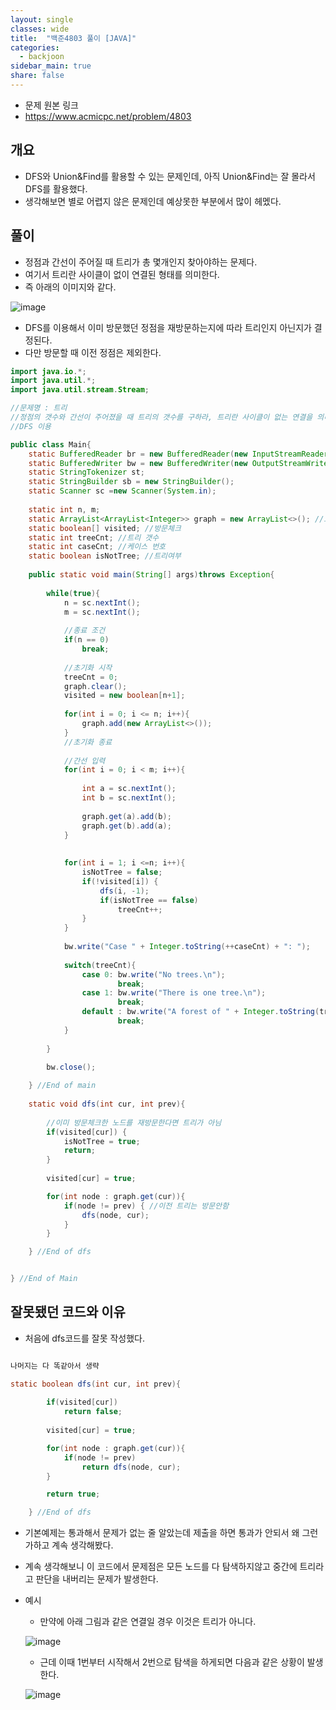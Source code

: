 ```yaml
---
layout: single
classes: wide
title:  "백준4803 풀이 [JAVA]"
categories:
  - backjoon
sidebar_main: true
share: false
---
```

- 문제 원본 링크
- https://www.acmicpc.net/problem/4803

## 개요
- DFS와 Union&Find를 활용할 수 있는 문제인데, 아직 Union&Find는 잘 몰라서 DFS를 활용했다.
- 생각해보면 별로 어렵지 않은 문제인데 예상못한 부분에서 많이 헤멨다.

## 풀이
- 정점과 간선이 주어질 때 트리가 총 몇개인지 찾아야하는 문제다.
- 여기서 트리란 사이클이 없이 연결된 형태를 의미한다.
- 즉 아래의 이미지와 같다.

![image](https://user-images.githubusercontent.com/84609913/223707266-c120d780-aa0a-4932-8c36-a8458d70bcc0.png)

- DFS를 이용해서 이미 방문했던 정점을 재방문하는지에 따라 트리인지 아닌지가 결정된다.
- 다만 방문할 때 이전 정점은 제외한다.

```java
import java.io.*;
import java.util.*;
import java.util.stream.Stream;

//문제명 : 트리
//정점의 갯수와 간선이 주어졌을 때 트리의 갯수를 구하라, 트리란 사이클이 없는 연결을 의미한다.
//DFS 이용

public class Main{
    static BufferedReader br = new BufferedReader(new InputStreamReader(System.in));
    static BufferedWriter bw = new BufferedWriter(new OutputStreamWriter(System.out));
    static StringTokenizer st;
    static StringBuilder sb = new StringBuilder();
    static Scanner sc =new Scanner(System.in);
    
    static int n, m;
    static ArrayList<ArrayList<Integer>> graph = new ArrayList<>(); //노드 연결을 나타내는 그래프
    static boolean[] visited; //방문체크
    static int treeCnt; //트리 갯수
    static int caseCnt; //케이스 번호
    static boolean isNotTree; //트리여부
    
    public static void main(String[] args)throws Exception{
    	
        while(true){
        	n = sc.nextInt();
            m = sc.nextInt();
            
            //종료 조건
            if(n == 0)
                break;
            
            //초기화 시작
            treeCnt = 0;
            graph.clear();
            visited = new boolean[n+1];
            
            for(int i = 0; i <= n; i++){
                graph.add(new ArrayList<>());
            }
            //초기화 종료
            
            //간선 입력
            for(int i = 0; i < m; i++){
            	
                int a = sc.nextInt();
                int b = sc.nextInt();
                
                graph.get(a).add(b);
                graph.get(b).add(a);
            }
            
            
            for(int i = 1; i <=n; i++){
            	isNotTree = false;
            	if(!visited[i]) {
            		dfs(i, -1);
            		if(isNotTree == false)
                		treeCnt++;
            	}
            }
            
            bw.write("Case " + Integer.toString(++caseCnt) + ": ");
            
            switch(treeCnt){
                case 0: bw.write("No trees.\n");
                        break;
                case 1: bw.write("There is one tree.\n");
                        break;
                default : bw.write("A forest of " + Integer.toString(treeCnt)+ " trees.\n");
                        break;
            }
            
        }
        
        bw.close();

    } //End of main
    
    static void dfs(int cur, int prev){
        
    	//이미 방문체크한 노드를 재방문한다면 트리가 아님
        if(visited[cur]) { 
        	isNotTree = true;
        	return;
        }
        
        visited[cur] = true;

        for(int node : graph.get(cur)){
            if(node != prev) { //이전 트리는 방문안함
            	dfs(node, cur);
            }
        }

    } //End of dfs


} //End of Main
```

## 잘못됐던 코드와 이유

- 처음에 dfs코드를 잘못 작성했다.

```java

나머지는 다 똑같아서 생략

static boolean dfs(int cur, int prev){
        
        if(visited[cur])
            return false;
        
        visited[cur] = true;

        for(int node : graph.get(cur)){
            if(node != prev)
                return dfs(node, cur);
        }

        return true;

    } //End of dfs

```

- 기본예제는 통과해서 문제가 없는 줄 알았는데 제출을 하면 통과가 안되서 왜 그런가하고 계속 생각해봤다.
- 계속 생각해보니 이 코드에서 문제점은 모든 노드를 다 탐색하지않고 중간에 트리라고 판단을 내버리는 문제가 발생한다.

- 예시
  - 만약에 아래 그림과 같은 연결일 경우 이것은 트리가 아니다. 
  
  ![image](https://user-images.githubusercontent.com/84609913/223709307-b5d3f8a8-c080-444b-b536-4212cf9523bb.png)

  - 근데 이때 1번부터 시작해서 2번으로 탐색을 하게되면 다음과 같은 상황이 발생한다.
  
  ![image](https://user-images.githubusercontent.com/84609913/223709978-a0a771ff-5893-4819-aa40-ae0226f09c9c.png)
